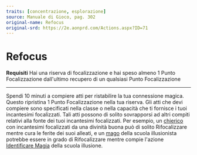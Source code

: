 ```yaml
---
traits: [concentrazione, esplorazione]
source: Manuale di Gioco, pag. 302
original-name: Refocus
original-srd: https://2e.aonprd.com/Actions.aspx?ID=71
---
```


# Refocus

**Requisiti** Hai una riserva di focalizzazione e hai speso almeno 1 Punto
Focalizzazione dall'ultimo recupero di un qualsiasi Punto Focalizzazione

---

Spendi 10 minuti a compiere atti per ristabilire la tua connessione magica.
Questo ripristina 1 Punto Focalizzazione nella tua riserva. Gli atti che devi
compiere sono specificati nella classe o nella capacità che ti fornisce i tuoi
incantesimi focalizzati. Tali atti possono di solito sovrapporsi ad altri
compiti relativi alla fonte dei tuoi incantesimi focalizzati. Per esempio, un
[chierico](/classi/chierico) con incantesimi focalizzati da una divinità buona
può di solito Rifocalizzare mentre cura le ferite dei suoi alleati, e un
[mago](/classi/mago) della scuola illusionista potrebbe essere in grado di
Rifocalizzare mentre compie l'azione
[Identificare Magia](/azioni/identificare-magia) della scuola illusione.

